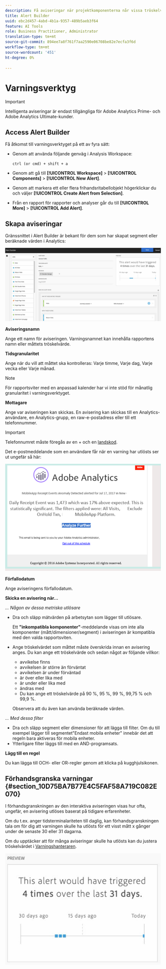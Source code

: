```yaml
---
description: Få aviseringar när projektkomponenterna når vissa tröskelvärden.
title: Alert Builder
uuid: ebc2d457-4abd-4b1a-9357-489b5aeb3f64
feature: AI Tools
role: Business Practitioner, Administrator
translation-type: tm+mt
source-git-commit: 894ee7a8f761f7aa2590e06708be82e7ecfa3f6d
workflow-type: tm+mt
source-wordcount: '451'
ht-degree: 0%

---
```



# Varningsverktyg

>[!IMPORTANT]
>
>Intelligenta aviseringar är endast tillgängliga för Adobe Analytics Prime- och Adobe Analytics Ultimate-kunder.

## Access Alert Builder

Få åtkomst till varningsverktyget på ett av fyra sätt:

* Genom att använda följande genväg i Analysis Workspace:

   `ctrl (or cmd) + shift + a`
* Genom att gå till **[!UICONTROL Workspace]** > **[!UICONTROL Components]** > **[!UICONTROL New Alert]**.
* Genom att markera ett eller flera frihandsritabellobjekt högerklickar du och väljer **[!UICONTROL Create Alert from Selection]**.
* Från en rapport för rapporter och analyser går du till **[!UICONTROL More]** > **[!UICONTROL Add Alert]**.

## Skapa aviseringar

Gränssnittet i Alert Builder är bekant för dem som har skapat segment eller beräknade värden i Analytics:

![](assets/alert_builder.png)

<!--Meike, I edited this table for validation -->

**Aviseringsnamn**

Ange ett namn för aviseringen. Varningsnamnet kan innehålla rapportens namn eller måttets tröskelvärde.

**Tidsgranularitet**

Ange när du vill att måttet ska kontrolleras: Varje timme, Varje dag, Varje vecka eller Varje månad.

>[!NOTE]
>
>För rapportsviter med en anpassad kalender har vi inte stöd för månatlig granularitet i varningsverktyget.

**Mottagare**

Ange var aviseringen kan skickas. En avisering kan skickas till en Analytics-användare, en Analytics-grupp, en raw-e-postadress eller till ett telefonnummer.

>[!IMPORTANT]
>
>Telefonnumret måste föregås av en + och en [landskod](https://countrycode.org/).

Det e-postmeddelande som en användare får när en varning har utlösts ser ut ungefär så här:

![](assets/alerts-email.PNG)

**Förfallodatum**

Ange aviseringens förfallodatum.

**Skicka en avisering när...**

*... Någon av dessa metriska utlösare*

* Dra och släpp mätvärden på arbetsytan som lägger till utlösare.

   Ett **&quot;inkompatibla komponenter&quot;**-meddelande visas om inte alla komponenter (mått/dimensioner/segment) i aviseringen är kompatibla med den valda rapportsviten.
* Ange tröskelvärdet som måttet måste överskrida innan en avisering anges. Du kan ange ett tröskelvärde och sedan något av följande villkor:

   * avvikelse finns
   * avvikelsen är större än förväntat
   * avvikelsen är under förväntad
   * är över eller lika med
   * är under eller lika med
   * ändras med
   * Du kan ange ett tröskelvärde på 90 %, 95 %, 99 %, 99,75 % och 99,9 %.

   Observera att du även kan använda beräknade värden.

*... Med dessa filter*

* Dra och släpp segment eller dimensioner för att lägga till filter. Om du till exempel lägger till segmentet&quot;Endast mobila enheter&quot; innebär det att regeln bara aktiveras för mobila enheter.
* Ytterligare filter läggs till med en AND-programsats.

**Lägg till en regel**

Du kan lägga till OCH- eller OR-regler genom att klicka på kugghjulsikonen.

## Förhandsgranska varningar {#section_10D75BA7B77E4C5FAF58A719C082E070}

I förhandsgranskningen av den interaktiva aviseringen visas hur ofta, ungefär, en avisering utlöses baserat på tidigare erfarenheter.

Om du t.ex. anger tidsterminalariteten till daglig, kan förhandsgranskningen tala om för dig att varningen skulle ha utlösts för ett visst mått x gånger under de senaste 30 eller 31 dagarna.

Om du upptäcker att för många aviseringar skulle ha utlösts kan du justera tröskelvärdet i [Varningshanteraren](/help/components/c-alerts/alert-manager.md).

![](assets/alert_preview.png)
